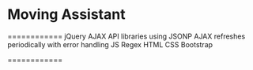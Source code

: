 Moving Assistant
============

============
jQuery
AJAX 
API libraries using JSONP
AJAX refreshes periodically
with error handling
JS Regex
HTML
CSS
Bootstrap

============

